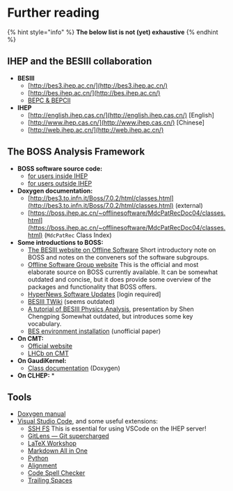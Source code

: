 # Further reading

{% hint style="info" %}
**The below list is not \(yet\) exhaustive**
{% endhint %}

## IHEP and the BESIII collaboration

* **BESIII**
  * [http://bes3.ihep.ac.cn/](http://bes3.ihep.ac.cn/)
  * [http://bes.ihep.ac.cn/](http://bes.ihep.ac.cn/)
  * [BEPC & BEPCII](http://english.ihep.cas.cn/doc/259.html)
* **IHEP**
  * [http://english.ihep.cas.cn/](http://english.ihep.cas.cn/) \[English\]
  * [http://www.ihep.cas.cn/](http://www.ihep.cas.cn/) \[Chinese\]
  * [http://web.ihep.ac.cn/](http://web.ihep.ac.cn/)

## The BOSS Analysis Framework

* **BOSS software source code:**
  * [for users inside IHEP](http://koala.ihep.ac.cn/cgi-bin/viewcvs.cgi/BossCvs/)
  * [for users outside IHEP](http://docbes3.ihep.ac.cn/viewvc/cgi-bin/viewvc.cgi/BESIII/BossCvs/)
* **Doxygen documentation:**
  * [http://bes3.to.infn.it/Boss/7.0.2/html/classes.html](http://bes3.to.infn.it/Boss/7.0.2/html/classes.html) \(external\)
  * [https://boss.ihep.ac.cn/~offlinesoftware/MdcPatRecDoc04/classes.html](https://boss.ihep.ac.cn/~offlinesoftware/MdcPatRecDoc04/classes.html) \(`MdcPatRec` Class Index\)
* **Some introductions to BOSS:**
  * [The BESIII website on Offline Software](http://english.ihep.cas.cn/bes/doc/2247.html) Short introductory note on BOSS and notes on the conveners sof the software subgroups.
  * [Offline Software Group website](https://docbes3.ihep.ac.cn/~offlinesoftware/index.php/Main_Page) This is the official and most elaborate source on BOSS currently available. It can be somewhat outdated and concise, but it does provide some overview of the packages and functionality that BOSS offers.
  * [HyperNews Software Updates](https://hnbes3.ihep.ac.cn//HyperNews/get/software.html) \[login required\]
  * [BESIII TWiki](http://twiki.ihep.ac.cn/twiki/view/BES/BOSS/WebHome) \(seems outdated\)
  * [A tutorial of BESIII Physics Analysis](http://www.hep.umn.edu/bes3/MN_BES3_files/BESIII_intro_shencp.pdf), presentation by Shen Chengping Somewhat outdated, but introduces some key vocabulary.
  * [BES environment installation](https://www.phys.hawaii.edu/~besdata/paper/BESinstall.pdf) \(unofficial paper\)
* **On CMT:**
  * [Official website](http://www.cmtsite.net/)
  * [LHCb on CMT](https://lhcb-comp.web.cern.ch/lhcb-comp/support/CMT/cmt.htm)
* **On GaudiKernel:**
  * [Class documentation](https://dayabay.bnl.gov/dox/GaudiKernel/html/annotated.html) \(Doxygen\)
* **On CLHEP:**
  * 

## Tools

* ​[Doxygen manual](http://www.doxygen.nl/manual/index.html)​
* [Visual Studio Code](https://code.visualstudio.com/), and some useful extensions:
  * ​[SSH FS](https://marketplace.visualstudio.com/items?itemName=Kelvin.vscode-sshfs) This is essential for using VSCode on the IHEP server!
  * ​[GitLens — Git supercharged](https://marketplace.visualstudio.com/items?itemName=eamodio.gitlens)​
  * ​[LaTeX Workshop](https://marketplace.visualstudio.com/items?itemName=James-Yu.latex-workshop)​
  * ​[Markdown All in One](https://marketplace.visualstudio.com/items?itemName=yzhang.markdown-all-in-one)​
  * ​[Python](https://marketplace.visualstudio.com/items?itemName=ms-python.python)​
  * ​[Alignment](https://marketplace.visualstudio.com/items?itemName=annsk.alignment)​
  * ​[Code Spell Checker](https://marketplace.visualstudio.com/items?itemName=streetsidesoftware.code-spell-checker)​
  * ​[Trailing Spaces](https://marketplace.visualstudio.com/items?itemName=shardulm94.trailing-spaces)​

